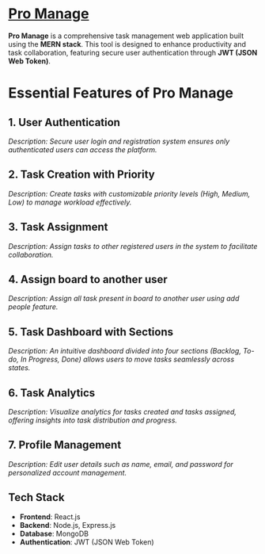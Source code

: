 # [Pro Manage](https://pro-manage-tasks.vercel.app/)

**Pro Manage** is a comprehensive task management web application built using the **MERN stack**. This tool is designed to enhance productivity and task collaboration, featuring secure user authentication through **JWT (JSON Web Token)**.

# Essential Features of Pro Manage

## 1. User Authentication
*Description: Secure user login and registration system ensures only authenticated users can access the platform.*

## 2. Task Creation with Priority
*Description: Create tasks with customizable priority levels (High, Medium, Low) to manage workload effectively.*

## 3. Task Assignment
*Description: Assign tasks to other registered users in the system to facilitate collaboration.*

## 4. Assign board to another user
*Description: Assign all task present in board to another user using add people feature.*

## 5. Task Dashboard with Sections
*Description: An intuitive dashboard divided into four sections (Backlog, To-do, In Progress, Done) allows users to move tasks seamlessly across states.*

## 6. Task Analytics
*Description: Visualize analytics for tasks created and tasks assigned, offering insights into task distribution and progress.*

## 7. Profile Management
*Description: Edit user details such as name, email, and password for personalized account management.*

## Tech Stack

- **Frontend**: React.js
- **Backend**: Node.js, Express.js
- **Database**: MongoDB
- **Authentication**: JWT (JSON Web Token)
